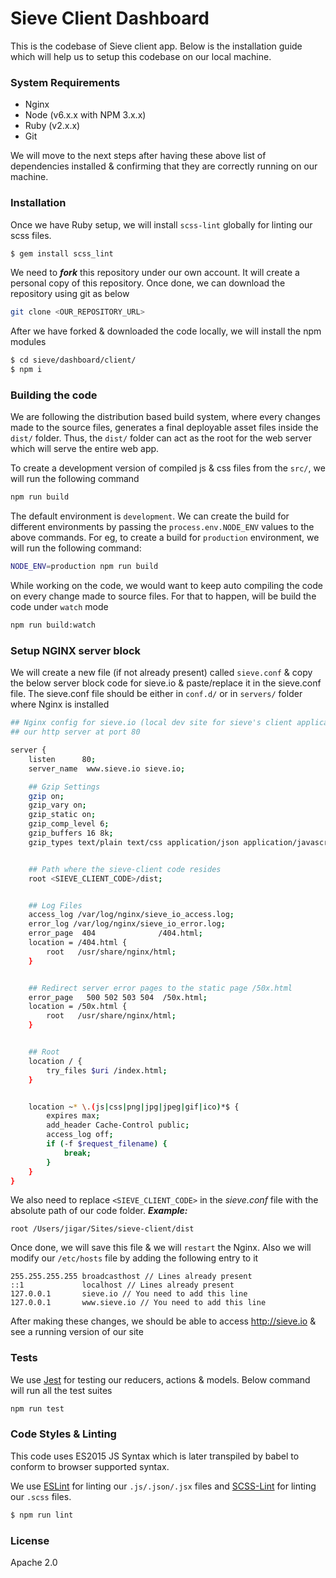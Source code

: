 # Sieve Client Dashboard

This is the codebase of Sieve client app. Below is the installation guide which will help us to setup this codebase on our local machine.


### System Requirements
- Nginx
- Node (v6.x.x with NPM 3.x.x)
- Ruby (v2.x.x)
- Git

We will move to the next steps after having these above list of dependencies installed & confirming that they are correctly running on our machine.


### Installation
Once we have Ruby setup, we will install `scss-lint` globally for linting our scss files.

```sh
$ gem install scss_lint
```

We need to ***fork*** this repository under our own account. It will create a personal copy of this repository. Once done, we can download the repository using git as below
```sh
git clone <OUR_REPOSITORY_URL>
```

After we have forked & downloaded the code locally, we will install the npm modules
```sh
$ cd sieve/dashboard/client/
$ npm i
```
### Building the code
We are following the distribution based build system, where every changes made to the source files, generates a final deployable asset files inside the `dist/` folder. Thus, the `dist/` folder can act as the root for the web server which will serve the entire web app.

To create a development version of compiled js & css files from the `src/`, we will run the following command
```sh
npm run build
```

The default environment is `development`. We can create the build for different environments by passing the `process.env.NODE_ENV` values to the above commands. For eg, to create a build for `production` environment, we will run the following command:
```sh
NODE_ENV=production npm run build
```

While working on the code, we would want to keep auto compiling the code on every change made to source files. For that to happen, will be build the code under `watch` mode
```sh
npm run build:watch
```

### Setup NGINX server block
We will create a new file (if not already present) called `sieve.conf` & copy the below server block code for sieve.io & paste/replace it in the sieve.conf file. The sieve.conf file should be either in `conf.d/` or in `servers/` folder where Nginx is installed

```sh
## Nginx config for sieve.io (local dev site for sieve's client application)
## our http server at port 80

server {
    listen      80;
    server_name  www.sieve.io sieve.io;

    ## Gzip Settings
    gzip on;
    gzip_vary on;
    gzip_static on;
    gzip_comp_level 6;
    gzip_buffers 16 8k;
    gzip_types text/plain text/css application/json application/javascript application/x-javascript text/javascript;


    ## Path where the sieve-client code resides
    root <SIEVE_CLIENT_CODE>/dist;


    ## Log Files
    access_log /var/log/nginx/sieve_io_access.log;
    error_log /var/log/nginx/sieve_io_error.log;
    error_page  404              /404.html;
    location = /404.html {
        root   /usr/share/nginx/html;
    }


    ## Redirect server error pages to the static page /50x.html
    error_page   500 502 503 504  /50x.html;
    location = /50x.html {
        root   /usr/share/nginx/html;
    }


    ## Root
    location / {
        try_files $uri /index.html;
    }


    location ~* \.(js|css|png|jpg|jpeg|gif|ico)*$ {
        expires max;
        add_header Cache-Control public;
        access_log off;
        if (-f $request_filename) {
            break;
        }
    }
}
```
We also need to replace `<SIEVE_CLIENT_CODE>` in the _sieve.conf_ file with the absolute path of our code folder.
***Example:***
```
root /Users/jigar/Sites/sieve-client/dist
```
Once done, we will save this file & we will `restart` the Nginx. Also we will modify our `/etc/hosts` file by adding the following entry to it
```
255.255.255.255 broadcasthost // Lines already present
::1             localhost // Lines already present
127.0.0.1       sieve.io // You need to add this line
127.0.0.1       www.sieve.io // You need to add this line
```

After making these changes, we should be able to access <http://sieve.io> & see a running version of our site

### Tests
We use [Jest](https://facebook.github.io/jest "Jest") for testing our reducers, actions & models. Below command will run all the test suites
```sh
npm run test
```

### Code Styles & Linting
This code uses ES2015 JS Syntax which is later transpiled by babel to conform to browser supported syntax.

We use [ESLint](http://eslint.org "ESLint") for linting our `.js/.json/.jsx` files and [SCSS-Lint](https://github.com/brigade/scss-lint "SCSS-Lint") for linting our `.scss` files.
```sh
$ npm run lint
```


### License

Apache 2.0
